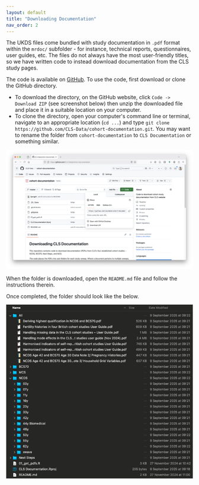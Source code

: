```yaml
---
layout: default
title: "Downloading Documentation"
nav_order: 2
---
```


The UKDS files come bundled with study documentation in `.pdf` format within the `mrdoc/` subfolder - for instance, technical reports, questionnaires, user guides, etc. The files do not always have the most user-friendly titles, so we have written code to instead download documentation from the CLS study pages.

The code is available on [GitHub](https://github.com/CLS-Data/cohort-documentation.git). To use the code, first download or clone the GitHub directory.

-   To download the directory, on the GitHub website, click `Code -> Download ZIP` (see screenshot below) then unzip the downloaded file and place it in a suitable location on your computer.
-   To clone the directory, open your computer's command line or terminal, navigate to an appropriate location (`cd ...`) and type `git clone https://github.com/CLS-Data/cohort-documentation.git`. You may want to rename the folder from `cohort-documentation` to `CLS Documentation` or something similar.

![Downloading the GitHub directory](../images/documentation_download_1.png)

When the folder is downloaded, open the `README.md` file and follow the instructions therein.

Once completed, the folder should look like the below.

![Directory after code completed](../images/documentation_download_2.png)
